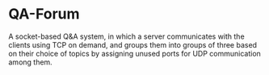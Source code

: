 # QA-Forum
A socket-based Q&A system, in which a server communicates with the clients using TCP on demand, and groups them into groups of three based on their choice of topics by assigning unused ports for UDP communication among them.

